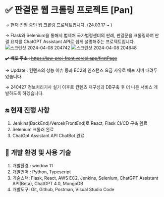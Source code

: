 
# ✅ 판결문 웹 크롤링 프로젝트 [Pan]

→ 현재 진행 중인 웹 크롤링 프로젝트입니다. (24.03.17 ~ )

→ Flask와 Selenium을 통해서 법제처 국가법령센터의 판례, 판결문을 크롤링하여 판결 요지를 ChatGPT Assistant API로 쉽게 설명해주는 프로젝트입니다.
![스크린샷 2024-04-08 204742](https://github.com/kl204/law-proj-front/assets/86181292/1b393c4e-d81b-4f95-9630-b81cc8d36ee3)
![스크린샷 2024-04-08 204648](https://github.com/kl204/law-proj-front/assets/86181292/dc52d420-d2b4-4470-837b-d79308212f41)

~~✔️ **배포 주소** :  https://law-proj-front.vercel.app/firstPage~~

→ Update : 컨텐츠의 성능 이슈 등과 EC2의 인스턴스 요금 사유로 배포 서버 내려두었습니다.

→ 240427 정보처리기사 실기 이후로 컨텐츠 재구성과 DB구축 후 더 나은 서비스 개발하도록 하겠습니다.

## 🔛 현재 진행 사항

1. Jenkins(BackEnd)/Vercel(FrontEnd)로 React, Flask CI/CD 구축 완료
2.  Selenium 크롤러 완료
3. ChatGpt Assistant API ChatBot 완료

## 🔧 개발 환경 및 사용 기술

1. 개발환경 : window 11
2. 개발언어 : Python, Typescript
3. 기술스택: Flask, React, AWS EC2, Jenkins, Selenium, ChatGPT Assistant API(Beta), ChatGPT 4.0, MongoDB
4. 개발도구: Git, Github, Postman, Visual Studio Code
